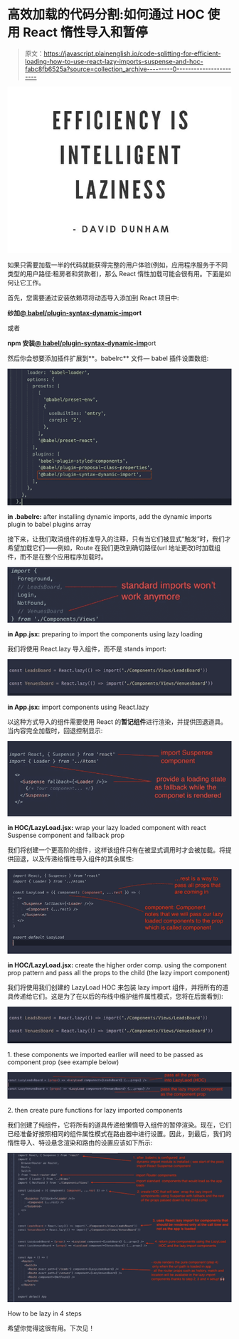 # 高效加载的代码分割:如何通过 HOC 使用 React 惰性导入和暂停

> 原文：<https://javascript.plainenglish.io/code-splitting-for-efficient-loading-how-to-use-react-lazy-imports-suspense-and-hoc-fabc8fb6525a?source=collection_archive---------0----------------------->

![](img/1b4091b1c90de850a1984bf640389b77.png)

如果只需要加载一半的代码就能获得完整的用户体验(例如，应用程序服务于不同类型的用户路径:租房者和贷款者)，那么 React 惰性加载可能会很有用。下面是如何让它工作。

首先，您需要通过安装依赖项将动态导入添加到 React 项目中:

**纱加**[**@ babel/plugin-syntax-dynamic-imp**](http://twitter.com/babel/plugin-syntax-dynamic-imp)**ort**

或者

**npm 安装**[**@ babel/plugin-syntax-dynamic-imp**](http://twitter.com/babel/plugin-syntax-dynamic-imp)ort

然后你会想要添加插件扩展到**。babelrc** 文件— babel 插件设置数组:

![](img/c37becb8f6c93146fcadf080c7a7251d.png)

**in .babelrc:** after installing dynamic imports, add the dynamic imports plugin to babel plugins array

接下来，让我们取消组件的标准导入的注释，只有当它们被显式“触发”时，我们才希望加载它们——例如，Route 在我们更改到确切路径(url 地址更改)时加载组件，而不是在整个应用程序加载时。

![](img/882dc19b8ed090aa81a201f0eb516007.png)

**in App.jsx:** preparing to import the components using lazy loading

我们将使用 React.lazy 导入组件，而不是 stands import:

![](img/d050f2a49a8fedff061cf7a6263f9d1e.png)

**in App.jsx:** import components using React.lazy

以这种方式导入的组件需要使用 React 的**暂记组件**进行渲染，并提供回退道具。当内容完全加载时，回退控制显示:

![](img/45951b3bdcaccab622b0921c6faf2a8c.png)

**in HOC/LazyLoad.jsx:** wrap your lazy loaded component with react Suspense component and fallback prop

我们将创建一个更高阶的组件，这样该组件只有在被显式调用时才会被加载。将提供回退，以及传递给惰性导入组件的其余属性:

![](img/1b086cf55585d35195ac65c8ad65bf5b.png)

**in HOC/LazyLoad.jsx:** create the higher order comp. using the component prop pattern and pass all the props to the child (the lazy import component)

我们将使用我们创建的 LazyLoad HOC 来包装 lazy import 组件，并将所有的道具传递给它们。这是为了在以后的布线中维护组件属性模式，您将在后面看到):

![](img/d050f2a49a8fedff061cf7a6263f9d1e.png)

1\. these components we imported earlier will need to be passed as component prop (see example below)

![](img/cbc6d986803d600daf4d9989118097cf.png)

2\. then create pure functions for lazy imported components

我们创建了纯组件，它将所有的道具传递给懒惰导入组件的暂停渲染。现在，它们已经准备好按照相同的组件属性模式在路由器中进行设置。因此，到最后，我们的惰性导入、特设悬念渲染和路由的设置应该如下所示:

![](img/b6780e966108a880a3a99111980f6bac.png)

How to be lazy in 4 steps

希望你觉得这很有用。下次见！